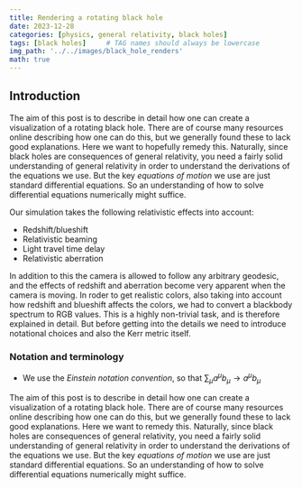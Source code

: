 ```yaml
---
title: Rendering a rotating black hole
date: 2023-12-28
categories: [physics, general relativity, black holes]
tags: [black holes]     # TAG names should always be lowercase
img_path: '../../images/black_hole_renders'
math: true
---
```


## Introduction

The aim of this post is to describe in detail how one can create a visualization of a rotating black hole. There are of course many resources online describing how one can do this, but we generally found these to lack good explanations. Here we want to hopefully remedy this. Naturally, since black holes are consequences of general relativity, you need a fairly solid understanding of general relativity in order to understand the derivations of the equations we use. But the key *equations of motion* we use are just standard differential equations. So an understanding of how to solve differential equations numerically might suffice.

Our simulation takes the following relativistic effects into account:

* Redshift/blueshift
* Relativistic beaming
* Light travel time delay
* Relativistic aberration

In addition to this the camera is allowed to follow any arbitrary geodesic, and the effects of redshift and aberration become very apparent when the camera is moving. In roder to get realistic colors, also taking into account how redshift and blueshift affects the colors, we had to convert a blackbody spectrum to RGB values. This is a highly non-trivial task, and is therefore explained in detail. But before getting into the details we need to introduce notational choices and also the Kerr metric itself.

### Notation and terminology

* We use the *Einstein notation convention*, so that $\sum_\mu a^\mu b_\mu \rightarrow a^\mu b_\mu$

The aim of this post is to describe in detail how one can create a visualization of a rotating black hole. There are of course many resources online describing how one can do this, but we generally found these to lack good explanations. Here we want to remedy this. Naturally, since black holes are consequences of general relativity, you need a fairly solid understanding of general relativity in order to understand the derivations of the equations we use. But the key *equations of motion* we use are just standard differential equations. So an understanding of how to solve differential equations numerically might suffice.
